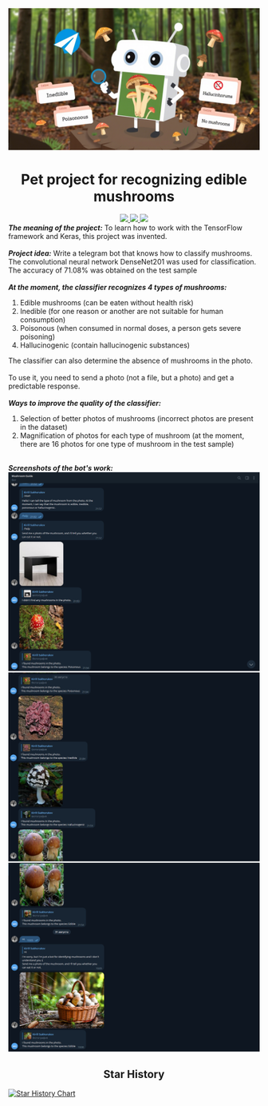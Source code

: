 <img src="./banner.png">
<div align='center'>
  <h1>Pet project for recognizing edible mushrooms</h1>
  <div align="center">
  <a href="https://github.com/K1rsN7/Mushroom_Guide/issues">
		<img src="https://img.shields.io/github/issues/K1rsN7/Mushroom_Guide?color=4A73DF&labelColor=1C2325&style=for-the-badge">
	</a>
	<a href="https://github.com/K1rsN7/Mushroom_Guide/stargazers">
		<img src="https://img.shields.io/github/stars/K1rsN7/Mushroom_Guide?color=4A73DF&labelColor=1C2325&style=for-the-badge">
	</a>
	<a href="./LICENSE">
		<img src="https://img.shields.io/github/license/K1rsN7/Mushroom_Guide?color=4A73DF&labelColor=1C2325&style=for-the-badge">
	</a>
</div>
  <div align='left'>
    <i><b>The meaning of the project:</b></i><a> To learn how to work with the TensorFlow framework and Keras, this project was invented.</a>
    <br>
    <br>
    <i><b>Project idea:</b></i><a> Write a telegram bot that knows how to classify mushrooms. The convolutional neural network DenseNet201 was used for classification. The accuracy of 71.08% was obtained on the test sample</a>
    <br>
    <br>
    <i><b>At the moment, the classifier recognizes 4 types of mushrooms:</b></i>
    <br>
    <ol>
    <li>Edible mushrooms (can be eaten without health risk)</li>
<li>Inedible (for one reason or another are not suitable for human consumption)</li>
<li>Poisonous (when consumed in normal doses, a person gets severe poisoning)</li>
<li>Hallucinogenic (contain hallucinogenic substances)</li>
    </ol>
    <a>The classifier can also determine the absence of mushrooms in the photo.</a><br><br>
    <a>To use it, you need to send a photo (not a file, but a photo) and get a predictable response.</a>
    <br>
    <br>
    <i><b>Ways to improve the quality of the classifier:</b></i>
    <ol>
      <li>Selection of better photos of mushrooms (incorrect photos are present in the dataset)</li>
      <li>Magnification of photos for each type of mushroom (at the moment, there are 16 photos for one type of mushroom in the test sample)</li>
    </ol>
    <br>
    <i><b>Screenshots of the bot's work:</b></i>   
    <img src='https://github.com/K1rsN7/Mushroom_Guide/blob/main/image1.png'>
    <img src='https://github.com/K1rsN7/Mushroom_Guide/blob/main/image2.png'>
    <img src='https://github.com/K1rsN7/Mushroom_Guide/blob/main/image3.png'>
  </div>
</div>
<h2 align="center"> Star History</h2>
<a href="https://star-history.com/#K1rsN7/Mushroom_Guide&Date">
 <picture>
   <source media="(prefers-color-scheme: dark)" srcset="https://api.star-history.com/svg?repos=K1rsN7/Mushroom_Guide&type=Date&theme=dark" />
   <source media="(prefers-color-scheme: light)" srcset="https://api.star-history.com/svg?repos=K1rsN7/Mushroom_Guide&type=Date" />
   <img alt="Star History Chart" src="https://api.star-history.com/svg?repos=K1rsN7/SubManage&type=Date" />
 </picture>
</a>
